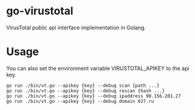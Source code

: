 go-virustotal
=============

VirusTotal public api interface implementation in Golang.


Usage
=====

You can also set the environment variable VIRUSTOTAL_APIKEY to the api key.

```
go run ./bin/vt.go --apikey {key} --debug scan {path ...}
go run ./bin/vt.go --apikey {key} --debug rescan {hash ...}
go run ./bin/vt.go --apikey {key} --debug ipaddress 90.156.201.27
go run ./bin/vt.go --apikey {key} --debug domain 027.ru
```


